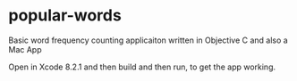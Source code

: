 # popular-words
Basic word frequency counting applicaiton written in Objective C and also a Mac App

Open in Xcode 8.2.1 and then build and then run, to get the app working.
